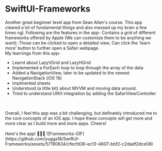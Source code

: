 # SwiftUI-Frameworks

Another great beginner level app from Sean Allen's course. This app cleared a lot of fundamental things and also messed up my brain a few times ngl. Following are the features in the app- Contains a grid of different frameworks offered by Apple (We can customize them to be anything we want); Those can be clicked to open a detailed view; Can click the 'learn more' button to further open a Safari webpage.
<br>
My learnings from this app-
- Learnt about LazyVGrid and LazyHGrid
- Implemented a ForEach loop to loop through the array of the data
- Added a NavigationView, later to be updated to the newest NavigationStack (iOS 16)
- Implmented sheets
- Understood (a little bit) about MVVM and moving data around.
- Tried to understand UIKit integration by adding the SafariViewController
<br>
<br>
Overall, I feel this app was a bit challenging, but definately introduced me to the core concepts of an iOS app. I hope these concepts will get more and more clear as I build more and more apps. Cheers!
<br>
<br>
Here's the app! 🍎👇🏼
![Frameworks-GIF](https://github.com/yugga18/SwiftUI-Frameworks/assets/57190634/cfecfd36-ec13-4607-bbf2-c2dadf2dce08)
